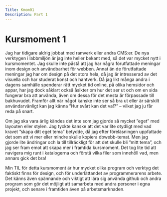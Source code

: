 ```yaml
---
Title: Kmom01
Description: Part 1
---
```


Kursmoment 1
==================
Jag har tidigare aldrig jobbat med ramverk eller andra CMS:er. De nya verktygen i labbmiljön är jag inte heller bekant med, så det var mycket nytt i kursmomentet. Jag skulle inte påstå att jag har några förutfattade meningar inom design och användbarhet för webben. Annat än de förutfattade meningar jag har om design på det stora hela, då jag är intresserad av det visuella och har studerat konst och hantverk. Då jag likt många andra i dagens samhälle spenderar rätt mycket tid online, på olika hemsidor och appar, har jag dock såklart också åsikter om hur det ser ut och om en sida fungerar bra att använda, även om dessa för det mesta är förpassade till bakhuvudet. Framför allt när något kanske inte ser så bra ut eller är särskilt användarvänligt kan jag känna ”Hur svårt  kan det va!?” – vilket jag ju får reda på snart.

Om jag ska vara ärlig kändes det inte som jag gjorde så mycket ”eget” med layouten eller stylen. Jag tyckte kanske att det var lite otydligt med vad kravet ”skapa ditt eget tema” betydde, då jag efter föreläsningen uppfattade det som att vi mer eller mindre skulle kopiera dbwebb-temat. Men jag gjorde lite ändringar och la till tillräckligt för att det skulle bli ”mitt tema”, och jag ser fram emot att skapa mer i framtida kursmoment. Det tog lite tid att navigera mig runt i katalogerna och förstå vilka filer som innehöll vad, men annars gick det bra!

Min TIL för detta kursmoment är hur mycket olika program och verktyg det faktiskt finns för design, och för underlättandet av programmerarens arbete. Det känns även spännande och viktigt att lära sig använda github och andra program som gör det möjligt att samarbeta med andra personer i egna projekt, och senare i framtiden även på arbetsmarknaden.
